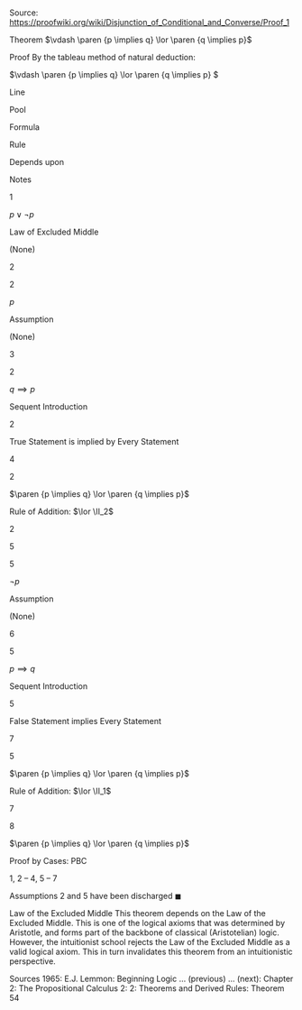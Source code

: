 # 

Source: https://proofwiki.org/wiki/Disjunction_of_Conditional_and_Converse/Proof_1



Theorem
$\vdash \paren {p \implies q} \lor \paren {q \implies p}$


Proof
By the tableau method of natural deduction:


$\vdash \paren {p \implies q} \lor \paren {q \implies p} $


Line


Pool

Formula

Rule

Depends upon

Notes


1




$p \lor \neg p$

Law of Excluded Middle

(None)




2


2

$p$

Assumption

(None)




3


2

$q \implies p$

Sequent Introduction

2

True Statement is implied by Every Statement


4


2

$\paren {p \implies q} \lor \paren {q \implies p}$

Rule of Addition: $\lor \II_2$

2




5


5

$\neg p$

Assumption

(None)




6


5

$p \implies q$

Sequent Introduction

5

False Statement implies Every Statement


7


5

$\paren {p \implies q} \lor \paren {q \implies p}$

Rule of Addition: $\lor \II_1$

7




8




$\paren {p \implies q} \lor \paren {q \implies p}$

Proof by Cases: $\text{PBC}$

1, 2 – 4, 5 – 7

Assumptions 2 and 5 have been discharged
$\blacksquare$


Law of the Excluded Middle
This theorem depends on the Law of the Excluded Middle.
This is one of the logical axioms that was determined by Aristotle, and forms part of the backbone of classical (Aristotelian) logic.
However, the intuitionist school rejects the Law of the Excluded Middle as a valid logical axiom.
This in turn invalidates this theorem from an intuitionistic perspective.


Sources
1965: E.J. Lemmon: Beginning Logic ... (previous) ... (next): Chapter $2$: The Propositional Calculus $2$: $2$: Theorems and Derived Rules: Theorem $54$




